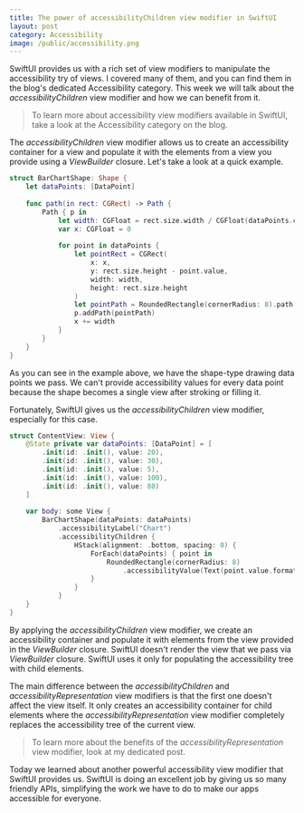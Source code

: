 ```yaml
---
title: The power of accessibilityChildren view modifier in SwiftUI
layout: post
category: Accessibility
image: /public/accessibility.png
---
```


SwiftUI provides us with a rich set of view modifiers to manipulate the accessibility try of views. I covered many of them, and you can find them in the blog's dedicated Accessibility category. This week we will talk about the *accessibilityChildren* view modifier and how we can benefit from it.

> To learn more about accessibility view modifiers available in SwiftUI, take a look at the Accessibility category on the blog.

The *accessibilityChildren* view modifier allows us to create an accessibility container for a view and populate it with the elements from a view you provide using a *ViewBuilder* closure. Let's take a look at a quick example.

```swift
struct BarChartShape: Shape {
    let dataPoints: [DataPoint]
    
    func path(in rect: CGRect) -> Path {
        Path { p in
            let width: CGFloat = rect.size.width / CGFloat(dataPoints.count)
            var x: CGFloat = 0
            
            for point in dataPoints {
                let pointRect = CGRect(
                    x: x,
                    y: rect.size.height - point.value,
                    width: width,
                    height: rect.size.height
                )
                let pointPath = RoundedRectangle(cornerRadius: 8).path(in: pointRect)
                p.addPath(pointPath)
                x += width
            }
        }
    }
}
```

As you can see in the example above, we have the shape-type drawing data points we pass. We can't provide accessibility values for every data point because the shape becomes a single view after stroking or filling it. 

Fortunately, SwiftUI gives us the *accessibilityChildren* view modifier, especially for this case.

```swift
struct ContentView: View {
    @State private var dataPoints: [DataPoint] = [
        .init(id: .init(), value: 20),
        .init(id: .init(), value: 30),
        .init(id: .init(), value: 5),
        .init(id: .init(), value: 100),
        .init(id: .init(), value: 80)
    ]
    
    var body: some View {
        BarChartShape(dataPoints: dataPoints)
            .accessibilityLabel("Chart")
            .accessibilityChildren {
                HStack(alignment: .bottom, spacing: 0) {
                    ForEach(dataPoints) { point in
                        RoundedRectangle(cornerRadius: 8)
                            .accessibilityValue(Text(point.value.formatted()))
                    }
                }
            }
    }
}
```

By applying the *accessibilityChildren* view modifier, we create an accessibility container and populate it with elements from the view provided in the *ViewBuilder* closure. SwiftUI doesn't render the view that we pass via *ViewBuilder* closure. SwiftUI uses it only for populating the accessibility tree with child elements.

The main difference between the *accessibilityChildren* and *accessibilityRepresentation* view modifiers is that the first one doesn't affect the view itself. It only creates an accessibility container for child elements where the *accessibilityRepresentation* view modifier completely replaces the accessibility tree of the current view.

> To learn more about the benefits of the *accessibilityRepresentation* view modifier, look at my dedicated post.

Today we learned about another powerful accessibility view modifier that SwiftUI provides us. SwiftUI is doing an excellent job by giving us so many friendly APIs, simplifying the work we have to do to make our apps accessible for everyone.

